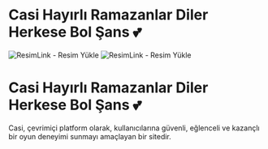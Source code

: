 # Casi Hayırlı Ramazanlar Diler Herkese Bol Şans 💕

  <img src="https://r.resimlink.com/GmQ6P2.png" title="ResimLink - Resim Yükle" alt="ResimLink - Resim Yükle"></a>
  <img src="https://r.resimlink.com/GmQ6P2.png" title="ResimLink - Resim Yükle" alt="ResimLink - Resim Yükle"></a>

# Casi Hayırlı Ramazanlar Diler Herkese Bol Şans 💕

Casi, çevrimiçi platform olarak, kullanıcılarına güvenli, eğlenceli ve kazançlı bir oyun deneyimi sunmayı amaçlayan bir sitedir.

